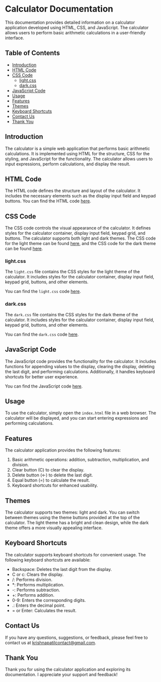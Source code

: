 # Calculator Documentation

This documentation provides detailed information on a calculator application developed using HTML, CSS, and JavaScript. The calculator allows users to perform basic arithmetic calculations in a user-friendly interface.

## Table of Contents

- [Introduction](#introduction)
- [HTML Code](#html-code)
- [CSS Code](#css-code)
  - [light.css](#lightcss)
  - [dark.css](#darkcss)
- [JavaScript Code](#javascript-code)
- [Usage](#usage)
- [Features](#features)
- [Themes](#themes)
- [Keyboard Shortcuts](#keyboard-shortcuts)
- [Contact Us](#contact-us)
- [Thank You](#thank-you)

## Introduction

The calculator is a simple web application that performs basic arithmetic calculations. It is implemented using HTML for the structure, CSS for the styling, and JavaScript for the functionality. The calculator allows users to input expressions, perform calculations, and display the result.

## HTML Code

The HTML code defines the structure and layout of the calculator. It includes the necessary elements such as the display input field and keypad buttons. You can find the HTML code [here](index.html).

## CSS Code

The CSS code controls the visual appearance of the calculator. It defines styles for the calculator container, display input field, keypad grid, and buttons. The calculator supports both light and dark themes. The CSS code for the light theme can be found [here](light.css), and the CSS code for the dark theme can be found [here](dark.css).

### light.css

The `light.css` file contains the CSS styles for the light theme of the calculator. It includes styles for the calculator container, display input field, keypad grid, buttons, and other elements.

You can find the `light.css` code [here](light.css).

### dark.css

The `dark.css` file contains the CSS styles for the dark theme of the calculator. It includes styles for the calculator container, display input field, keypad grid, buttons, and other elements.

You can find the `dark.css` code [here](dark.css).

## JavaScript Code

The JavaScript code provides the functionality for the calculator. It includes functions for appending values to the display, clearing the display, deleting the last digit, and performing calculations. Additionally, it handles keyboard shortcuts for better user experience.

You can find the JavaScript code [here](script.js).

## Usage

To use the calculator, simply open the `index.html` file in a web browser. The calculator will be displayed, and you can start entering expressions and performing calculations.

## Features

The calculator application provides the following features:

1. Basic arithmetic operations: addition, subtraction, multiplication, and division.
2. Clear button (C) to clear the display.
3. Delete button (&larr;) to delete the last digit.
4. Equal button (=) to calculate the result.
5. Keyboard shortcuts for enhanced usability.

## Themes

The calculator supports two themes: light and dark. You can switch between themes using the theme buttons provided at the top of the calculator. The light theme has a bright and clean design, while the dark theme offers a more visually appealing interface.

## Keyboard Shortcuts

The calculator supports keyboard shortcuts for convenient usage. The following keyboard shortcuts are available:

- Backspace: Deletes the last digit from the display.
- C or c: Clears the display.
- /: Performs division.
- *: Performs multiplication.
- -: Performs subtraction.
- +: Performs addition.
- 0-9: Enters the corresponding digits.
- .: Enters the decimal point.
- = or Enter: Calculates the result.


## Contact Us
If you have any questions, suggestions, or feedback, please feel free to contact us at krishnapatilcontact@gmail.com.

## Thank You
Thank you for using the calculator application and exploring its documentation. I appreciate your support and feedback!
